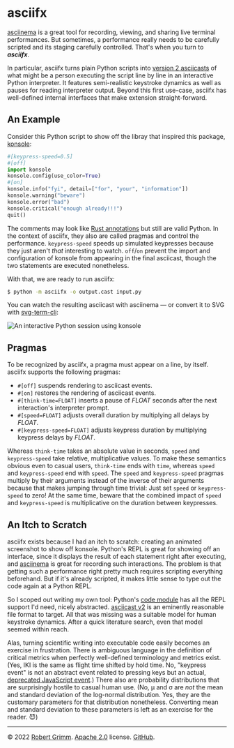 # asciifx

[asciinema](https://asciinema.org) is a great tool for recording, viewing, and
sharing live terminal performances. But sometimes, a performance really needs to
be carefully scripted and its staging carefully controlled. That's when you turn
to ***asciifx***.

In particular, asciifx turns plain Python scripts into [version 2
asciicasts](https://github.com/asciinema/asciinema/blob/develop/doc/asciicast-v2.md)
of what might be a person executing the script line by line in an interactive
Python interpreter. It features semi-realistic keystroke dynamics as well as
pauses for reading interpreter output. Beyond this first use-case, asciifx has
well-defined internal interfaces that make extension straight-forward.


## An Example

Consider this Python script to show off the libray that inspired this package,
[konsole](https://github.com/apparebit/konsole):

```python
#[keypress-speed=0.5]
#[off]
import konsole
konsole.config(use_color=True)
#[on]
konsole.info("fyi", detail=["for", "your", "information"])
konsole.warning("beware")
konsole.error("bad")
konsole.critical("enough already!!!")
quit()
```

The comments may look like [Rust
annotations](https://doc.rust-lang.org/rust-by-example/attribute.html) but still
are valid Python. In the context of asciifx, they also are called pragmas and
control the performance. `keypress-speed` speeds up simulated keypresses because
they just aren't *that* interesting to watch. `off`/`on` prevent the import and
configuration of konsole from appearing in the final asciicast, though the two
statements are executed nonetheless.

With that, we are ready to run asciifx:

```sh
$ python -m asciifx -o output.cast input.py
```

You can watch the resulting asciicast with asciinema — or convert it to SVG with
[svg-term-cli](https://github.com/marionebl/svg-term-cli):

![An interactive Python session using
konsole](https://raw.githubusercontent.com/apparebit/asciifx/boss/example/image.svg)


## Pragmas

To be recognized by asciifx, a pragma must appear on a line, by itself. asciifx
supports the following pragmas:

  * `#[off]` suspends rendering to asciicast events.
  * `#[on]` restores the rendering of asciicast events.
  * `#[think-time=FLOAT]` inserts a pause of *FLOAT* seconds after the next
    interaction's interpreter prompt.
  * `#[speed=FLOAT]` adjusts overall duration by multiplying all delays by *FLOAT*.
  * `#[keypress-speed=FLOAT]` adjusts keypress duration by multiplying keypress delays
    by *FLOAT*.

Whereas `think-time` takes an absolute value in seconds, `speed` and
`keypress-speed` take relative, multiplicative values. To make these semantics
obvious even to casual users, `think-time` ends with `time`, whereas `speed` and
`keypress-speed` end with `speed`. The `speed` and `keypress-speed` pragmas
multiply by their arguments instead of the inverse of their arguments because
that makes jumping through time trivial: Just set `speed` or `keypress-speed` to
zero! At the same time, beware that the combined impact of `speed` and
`keypress-speed` is multiplicative on the duration between keypresses.


## An Itch to Scratch

asciifx exists because I had an itch to scratch: creating an animated screenshot
to show off konsole. Python's REPL is great for showing off an interface, since
it displays the result of each statement right after executing, and
[asciinema](https://github.com/asciinema/asciinema) is great for recording such
interactions. The problem is that getting such a performance right pretty much
requires scripting everything beforehand. But if it's already scripted, it makes
little sense to type out the code again at a Python REPL.

So I scoped out writing my own tool: Python's [code
module](https://docs.python.org/3/library/code.html) has all the REPL support
I'd need, nicely abstracted. [asciicast
v2](https://github.com/asciinema/asciinema/blob/develop/doc/asciicast-v2.md) is
an eminently reasonable file format to target. All that was missing was a
suitable model for human keystroke dynamics. After a quick literature search,
even that model seemed within reach.

Alas, turning scientific writing into executable code easily becomes an exercise
in frustration. There is ambiguous language in the definition of critical
metrics when perfectly well-defined terminology and metrics exist. (Yes, IKI is
the same as flight time shifted by hold time. No, "keypress event" is not an
abstract event related to pressing keys but an actual, [deprecated JavaScript
event](https://developer.mozilla.org/en-US/docs/Web/API/Document/keypress_event).)
There also are probability distributions that are surprisingly hostile to casual
human use. (No, μ and σ are *not* the mean and standard deviation of the
log-normal distribution. Yes, they are the customary parameters for that
distribution nonetheless. Converting mean and standard deviation to these
parameters is left as an exercise for the reader. 😈)

---

© 2022 [Robert Grimm](https://apparebit.com).
[Apache 2.0](https://www.apache.org/licenses/LICENSE-2.0) license.
[GitHub](https://github.com/apparebit/asciifx).
